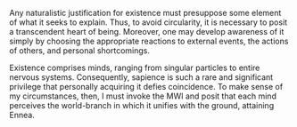 Any naturalistic justification for existence must presuppose some element of what it seeks to explain. Thus, to avoid circularity, it is necessary to posit a transcendent heart of being. Moreover, one may develop awareness of it simply by choosing the appropriate reactions to external events, the actions of others, and personal shortcomings.

Existence comprises minds, ranging from singular particles to entire nervous systems. Consequently, sapience is such a rare and significant privilege that personally acquiring it defies coincidence. To make sense of my circumstances, then, I must invoke the MWI and posit that each mind perceives the world-branch in which it unifies with the ground, attaining Ennea.
